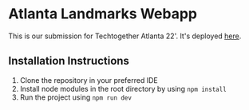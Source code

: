 # Atlanta Landmarks Webapp

This is our submission for Techtogether Atlanta 22'. It's deployed [here](https://civilrightslandmarks-atl.azurewebsites.net/).

## Installation Instructions

1. Clone the repository in your preferred IDE
2. Install node modules in the root directory by using `npm install`
3. Run the project using `npm run dev`
